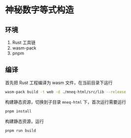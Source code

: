 # 神秘数字等式构造

## 环境

1. Rust 工具链
2. wasm-pack
3. pnpm

## 编译

首先把 Rust 工程编译为 wasm 文件，在当前目录下运行

```sh
wasm-pack build -t web -d ./mneq-html/src/lib --release
```

构建静态资源，切换到子目录 `mneq-html` 下，首次运行需要运行

```sh
pnpm install
```

构建静态资源，运行

```sh
pnpm run build
```
